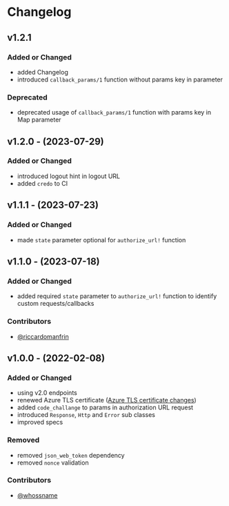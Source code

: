 # Changelog

## v1.2.1

### Added or Changed
- added Changelog
- introduced `callback_params/1` function without params key in parameter

### Deprecated
- deprecated usage of `callback_params/1` function with params key in Map parameter

## v1.2.0 - (2023-07-29)

### Added or Changed
- introduced logout hint in logout URL
- added `credo` to CI

## v1.1.1 - (2023-07-23)

### Added or Changed
- made `state` parameter optional for `authorize_url!` function

## v1.1.0 - (2023-07-18)

### Added or Changed
- added required `state` parameter to `authorize_url!` function to identify custom requests/callbacks

### Contributors
- [@riccardomanfrin](https://github.com/riccardomanfrin)

## v1.0.0 - (2022-02-08)

### Added or Changed
- using v2.0 endpoints
- renewed Azure TLS certificate ([Azure TLS certificate changes](https://docs.microsoft.com/en-us/azure/security/fundamentals/tls-certificate-changes))
- added `code_challange` to params in authorization URL request
- introduced `Response`, `Http` and `Error` sub classes
- improved specs

### Removed 
- removed `json_web_token` dependency
- removed `nonce` validation

### Contributors
- [@whossname](https://github.com/whossname)